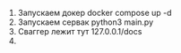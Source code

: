 1. Запускаем докер
   docker compose up -d
2. Запускаем сервак
   python3 main.py
3. Сваггер лежит тут
   127.0.0.1/docs
4. 
